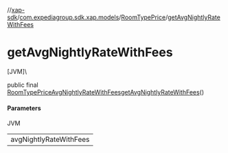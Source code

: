 //[xap-sdk](../../../index.md)/[com.expediagroup.sdk.xap.models](../index.md)/[RoomTypePrice](index.md)/[getAvgNightlyRateWithFees](get-avg-nightly-rate-with-fees.md)

# getAvgNightlyRateWithFees

[JVM]\

public final [RoomTypePriceAvgNightlyRateWithFees](../-room-type-price-avg-nightly-rate-with-fees/index.md)[getAvgNightlyRateWithFees](get-avg-nightly-rate-with-fees.md)()

#### Parameters

JVM

| |
|---|
| avgNightlyRateWithFees |
